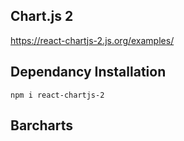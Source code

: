 ## Chart.js 2

https://react-chartjs-2.js.org/examples/

## Dependancy Installation

```
npm i react-chartjs-2
```

## Barcharts
